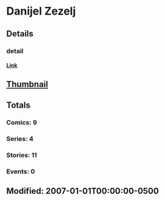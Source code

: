 # Danijel  Zezelj 
## Details
### detail
#### [Link](http://marvel.com/comics/creators/6250/danijel_zezelj?utm_campaign=apiRef&utm_source=225578a89fc76f3d20fbffda5d17a88d)
## [Thumbnail](http://i.annihil.us/u/prod/marvel/i/mg/f/60/4bb6db9e4b4e4.jpg)
## Totals
### Comics: 9
### Series: 4
### Stories: 11
### Events: 0
## Modified: 2007-01-01T00:00:00-0500
